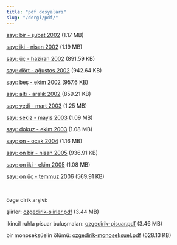```yaml
---
title: "pdf dosyaları"
slug: "/dergi/pdf/"
---
```


[sayı: bir - şubat 2002](/pdf/ky01.pdf) (1.17
MB)

[sayı: iki - nisan 2002](/pdf/ky02.pdf) (1.19
MB)

[sayı: üç - haziran 2002](/pdf/ky03.pdf) (891.59
KB)

[sayı: dört - ağustos 2002](/pdf/ky04.pdf) (942.64
KB)

[sayı: beş - ekim 2002](/pdf/ky05.pdf) (957.6
KB)

[sayı: altı - aralık 2002](/pdf/ky06.pdf) (859.21
KB)

[sayı: yedi - mart 2003](/pdf/ky07.pdf) (1.25
MB)

[sayı: sekiz - mayıs 2003](/pdf/ky08.pdf) (1.09
MB)

[sayı: dokuz - ekim 2003](/pdf/ky09.pdf) (1.08
MB)

[sayı: on - ocak 2004](/pdf/ky10.pdf) (1.16 MB)

[sayı: on bir - nisan 2005](/pdf/ky11.pdf) (936.91
KB)

[sayı: on iki - ekim 2005](/pdf/ky12.pdf) (1.08
MB)

[sayı: on üç - temmuz 2006](/pdf/ky13.pdf) (569.91
KB)

 

özge dirik arşivi:

şiirler:
[ozgedirik-siirler.pdf](/pdf/ozgedirik-siirler.pdf)
(3.44 MB)

ikincil ruhla pisuar buluşmaları:
[ozgedirik-pisuar.pdf](/pdf/ozgedirik-pisuar.pdf) (3.46
MB)

bir monoseksüelin ölümü:
[ozgedirik-monoseksuel.pdf](/pdf/ozgedirik-monoseksuel.pdf)
(628.13 KB)
